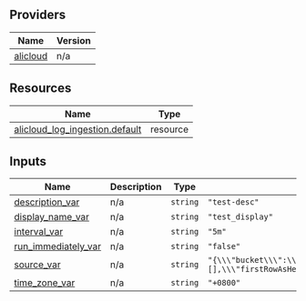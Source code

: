 <!-- BEGIN_TF_DOCS -->
## Providers

| Name | Version |
|------|---------|
| <a name="provider_alicloud"></a> [alicloud](#provider\_alicloud) | n/a |

## Resources

| Name | Type |
|------|------|
| [alicloud_log_ingestion.default](https://registry.terraform.io/providers/hashicorp/alicloud/latest/docs/resources/log_ingestion) | resource |

## Inputs

| Name | Description | Type | Default | Required |
|------|-------------|------|---------|:--------:|
| <a name="input_description_var"></a> [description\_var](#input\_description\_var) | n/a | `string` | `"test-desc"` | no |
| <a name="input_display_name_var"></a> [display\_name\_var](#input\_display\_name\_var) | n/a | `string` | `"test_display"` | no |
| <a name="input_interval_var"></a> [interval\_var](#input\_interval\_var) | n/a | `string` | `"5m"` | no |
| <a name="input_run_immediately_var"></a> [run\_immediately\_var](#input\_run\_immediately\_var) | n/a | `string` | `"false"` | no |
| <a name="input_source_var"></a> [source\_var](#input\_source\_var) | n/a | `string` | `"{\\\"bucket\\\":\\\"bucket_name\\\",\\\"compressionCodec\\\":\\\"none\\\",\\\"encoding\\\":\\\"UTF-8\\\",\\\"endpoint\\\":\\\"oss-cn-hangzhou-internal.aliyuncs.com\\\",\\\"format\\\":{\\\"escapeChar\\\":\\\"\\\\\\\\\\\",\\\"fieldDelimiter\\\":\\\",\\\",\\\"fieldNames\\\":[],\\\"firstRowAsHeader\\\":true,\\\"maxLines\\\":1,\\\"quoteChar\\\":\\\"\\\\\\\"\\\",\\\"skipLeadingRows\\\":0,\\\"timeField\\\":\\\"\\\",\\\"type\\\":\\\"DelimitedText\\\"},\\\"pattern\\\":\\\"\\\",\\\"prefix\\\":\\\"test_prefix/\\\",\\\"restoreObjectEnabled\\\":false,\\\"roleARN\\\":\\\"acs:ram::1049446484210612:role/aliyunlogimportossrole\\\",\\\"type\\\":\\\"AliyunOSS\\\"}"` | no |
| <a name="input_time_zone_var"></a> [time\_zone\_var](#input\_time\_zone\_var) | n/a | `string` | `"+0800"` | no |
<!-- END_TF_DOCS -->    